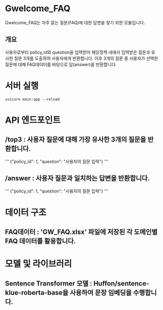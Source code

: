 # Gwelcome_FAQ
Gwelcome_FAQ는 자주 묻는 질문(FAQ)에 대한 답변을 찾기 위한 모듈입니다.
## 개요
사용자로부터 policy_id와 question을 입력받아 해당정책 내에서 입력받은 질문과 유사한 질문 3개를 도출하여 사용자에게 반환합니다. 이후 3개의 질문 중 사용자가 선택한 질문에 대해 FAQ데이터를 바탕으로 답(answer)을 반환합니다.
# 서버 실행
```uvicorn main:app --reload ```

# API 엔드포인트
## /top3 : 사용자 질문에 대해 가장 유사한 3개의 질문을 반환합니다.
''' {"policy_id": 1, "question": "사용자의 질문 입력"} '''
## /answer : 사용자 질문과 일치하는 답변을 반환합니다.
''' {"policy_id": 1, "question": "사용자의 질문 입력"} '''

# 데이터 구조
## FAQ데이터 : 'GW_FAQ.xlsx' 파일에 저장된 각 도메인별 FAQ 데이터를 활용합니다.

# 모델 및 라이브러리
## Sentence Transformer 모델 : Huffon/sentence-klue-roberta-base을 사용하여 문장 임베딩을 수행합니다.
